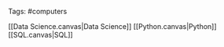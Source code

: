 Tags: #computers 

[[Data Science.canvas|Data Science]]
[[Python.canvas|Python]]
[[SQL.canvas|SQL]]



